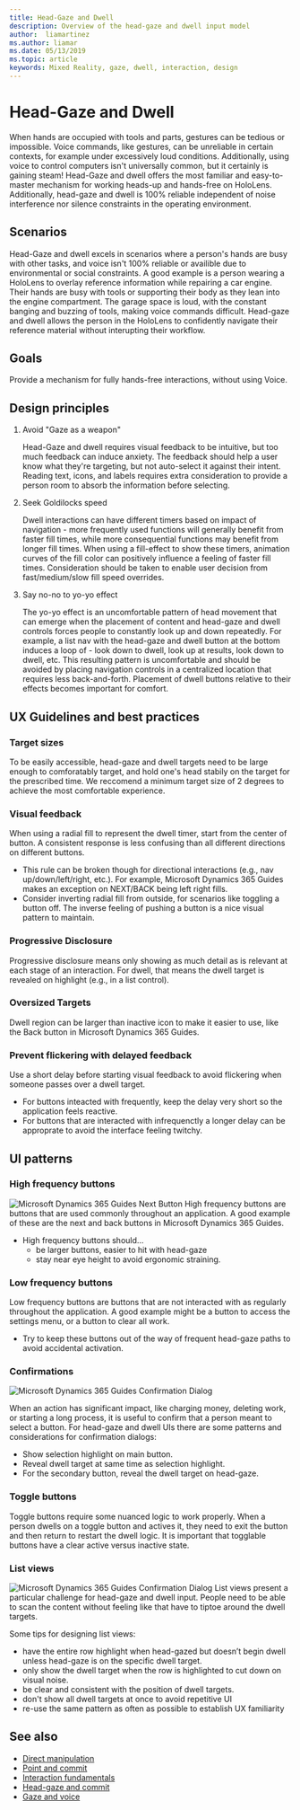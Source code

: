 ```yaml
---
title: Head-Gaze and Dwell
description: Overview of the head-gaze and dwell input model
author:  liamartinez
ms.author: liamar
ms.date: 05/13/2019
ms.topic: article
keywords: Mixed Reality, gaze, dwell, interaction, design
---
```


# Head-Gaze and Dwell

When hands are occupied with tools and parts, gestures can be tedious or impossible. Voice commands, like gestures, can be unreliable in certain contexts, for example under excessively loud conditions. Additionally, using voice to control computers isn't universally common, but it certainly is gaining steam! Head-Gaze and dwell offers the most familiar and easy-to-master mechanism for working heads-up and hands-free on HoloLens. Additionally, head-gaze and dwell is 100% reliable independent of noise interference nor silence constraints in the operating environment.

## Scenarios

Head-Gaze and dwell excels in scenarios where a person's hands are busy with other tasks, and voice isn't 100% reliable or availible due to environmental or social constraints. A good example is a person wearing a HoloLens to overlay reference information while repairing a car engine. Their hands are busy with tools or supporting their body as they lean into the engine compartment. The garage space is loud, with the constant banging and buzzing of tools, making voice commands difficult. Head-gaze and dwell allows the person in the HoloLens to confidently navigate their reference material without interupting their workflow. 

## Goals

Provide a mechanism for fully hands-free interactions, without using Voice.

## Design principles

1. Avoid "Gaze as a weapon"

    Head-Gaze and dwell requires visual feedback to be intuitive, but too much feedback can induce anxiety. The feedback should help a user know what they're targeting, but not auto-select it against their intent. Reading text, icons, and labels requires extra consideration to provide a person room to absorb the information before selecting.
	
2. Seek Goldilocks speed
	
    Dwell interactions can have different timers based on impact of navigation - more frequently used functions will generally benefit from faster fill times, while more consequential functions may benefit from longer fill times. When using a fill-effect to show these timers, animation curves of the fill color can positively influence a feeling of faster fill times. Consideration should be taken to enable user decision from fast/medium/slow fill speed overrides.
	
3. Say no-no to yo-yo effect

    The yo-yo effect is an uncomfortable pattern of head movement that can emerge when the placement of content and head-gaze and dwell controls forces people to constantly look up and down repeatedly. For example, a list nav with the head-gaze and dwell button at the bottom induces a loop of - look down to dwell, look up at results, look down to dwell, etc. This resulting pattern is uncomfortable and should be avoided by placing navigation controls in a centralized location that requires less back-and-forth. Placement of dwell buttons relative to their effects becomes important for comfort.

## UX Guidelines and best practices

### Target sizes
  To be easily accessible, head-gaze and dwell targets need to be large enough to comforatably target, and hold one's head stabily on the target for the prescribed time. We reccomend a minimum target size of 2 degrees to achieve the most comfortable experience. 

### Visual feedback

When using a radial fill to represent the dwell timer, start from the center of button. A consistent response is less confusing than all different directions on different buttons. 

  * This rule can be broken though for directional interactions (e.g., nav up/down/left/right, etc.). For example, Microsoft Dynamics 365 Guides makes an exception on NEXT/BACK being left right fills.
  * Consider inverting radial fill from outside, for scenarios like toggling a button off. The inverse feeling of pushing a button is a nice visual pattern to maintain. 

### Progressive Disclosure

Progressive disclosure means only showing as much detail as is relevant at each stage of an interaction. For dwell, that means the dwell target is revealed on highlight (e.g., in a list control).

 ### Oversized Targets
Dwell region can be larger than inactive icon to make it easier to use, like the Back button in Microsoft Dynamics 365 Guides.

### Prevent flickering with delayed feedback
Use a short delay before starting visual feedback to avoid flickering when someone passes over a dwell target.
* For buttons inteacted with frequently, keep the delay very short so the application feels reactive.
* For buttons that are interacted with infrequenctly a longer delay can be approprate to avoid the interface feeling twitchy.

## UI patterns

### High frequency buttons
![Microsoft Dynamics 365 Guides Next Button](images/GuideNextButton.png "Microsoft Dynamics 365 Guides Next Button")
High frequency buttons are buttons that are used commonly throughout an application. A good example of these are the next and back buttons in Microsoft Dynamics 365 Guides.

* High frequency buttons should...
  * be larger buttons, easier to hit with head-gaze
  * stay near eye height to avoid ergonomic straining.

### Low frequency buttons
Low frequency buttons are buttons that are not interacted with as regularly throughout the application. A good example might be a button to access the settings menu, or a button to clear all work.

* Try to keep these buttons out of the way of frequent head-gaze paths to avoid accidental activation. 

### Confirmations
![Microsoft Dynamics 365 Guides Confirmation Dialog](images/GuidesConfirmation.png "Microsoft Dynamics 365 Guides Confirmation Dialog")

When an action has significant impact, like charging money, deleting work, or starting a long process, it is useful to confirm that a person meant to select a button. For head-gaze and dwell UIs there are some patterns and considerations for confirmation dialogs:

  * Show selection highlight on main button.
  * Reveal dwell target at same time as selection highlight.
  * For the secondary button, reveal the dwell target on head-gaze.
		
### Toggle buttons
Toggle buttons require some nuanced logic to work properly. When a person dwells on a toggle button and actives it, they need to exit the button and then return to restart the dwell logic. It is important that togglable buttons have a clear active versus inactive state. 

### List views
![Microsoft Dynamics 365 Guides Confirmation Dialog](images/GuidesListView.png "Microsoft Dynamics 365 Guides Confirmation Dialog")
List views present a particular challenge for head-gaze and dwell input. People need to be able to scan the content without feeling like that have to tiptoe around the dwell targets. 

Some tips for designing list views:
* have the entire row highlight when head-gazed but doesn’t begin dwell unless head-gaze is on the specific dwell target.
* only show the dwell target when the row is highlighted to cut down on visual noise.
* be clear and consistent with the position of dwell targets.
* don't show all dwell targets at once to avoid repetitive UI
* re-use the same pattern as often as possible to establish UX familiarity
 
 ## See also
* [Direct manipulation](direct-manipulation.md)
* [Point and commit](point-and-commit.md)
* [Interaction fundamentals](interaction-fundamentals.md)
* [Head-gaze and commit](gaze-and-commit.md)
* [Gaze and voice](voice-design.md)
